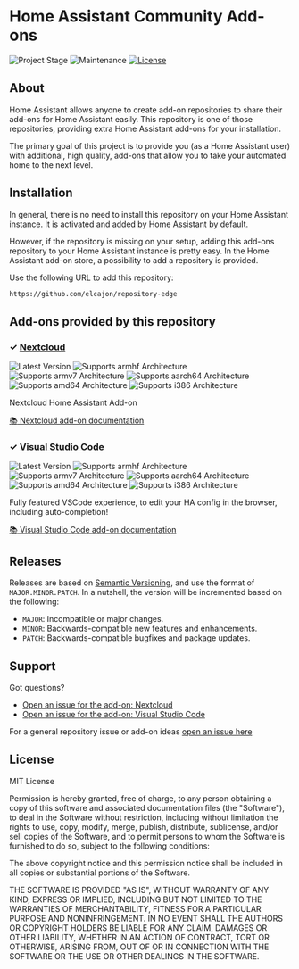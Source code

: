 # Home Assistant Community Add-ons

![Project Stage][project-stage-shield]
![Maintenance][maintenance-shield]
[![License][license-shield]](LICENSE.md)


## About

Home Assistant allows anyone to create add-on repositories to share their
add-ons for Home Assistant easily. This repository is one of those repositories,
providing extra Home Assistant add-ons for your installation.

The primary goal of this project is to provide you (as a Home Assistant user)
with additional, high quality, add-ons that allow you to take your automated
home to the next level.

## Installation

In general, there is no need to install this repository on your
Home Assistant instance. It is activated and added by Home Assistant
by default.

However, if the repository is missing on your setup, adding this add-ons
repository to your Home Assistant instance is pretty easy. In the
Home Assistant add-on store, a possibility to add a repository is provided.

Use the following URL to add this repository:

```txt
https://github.com/elcajon/repository-edge
```

## Add-ons provided by this repository

### &#10003; [Nextcloud][addon-nextcloud]

![Latest Version][nextcloud-version-shield]
![Supports armhf Architecture][nextcloud-armhf-shield]
![Supports armv7 Architecture][nextcloud-armv7-shield]
![Supports aarch64 Architecture][nextcloud-aarch64-shield]
![Supports amd64 Architecture][nextcloud-amd64-shield]
![Supports i386 Architecture][nextcloud-i386-shield]

Nextcloud Home Assistant Add-on

[:books: Nextcloud add-on documentation][addon-doc-nextcloud]

### &#10003; [Visual Studio Code][addon-vscode]

![Latest Version][vscode-version-shield]
![Supports armhf Architecture][vscode-armhf-shield]
![Supports armv7 Architecture][vscode-armv7-shield]
![Supports aarch64 Architecture][vscode-aarch64-shield]
![Supports amd64 Architecture][vscode-amd64-shield]
![Supports i386 Architecture][vscode-i386-shield]

Fully featured VSCode experience, to edit your HA config in the browser, including auto-completion!

[:books: Visual Studio Code add-on documentation][addon-doc-vscode]

## Releases

Releases are based on [Semantic Versioning][semver], and use the format
of ``MAJOR.MINOR.PATCH``. In a nutshell, the version will be incremented
based on the following:

- ``MAJOR``: Incompatible or major changes.
- ``MINOR``: Backwards-compatible new features and enhancements.
- ``PATCH``: Backwards-compatible bugfixes and package updates.

## Support

Got questions?

- [Open an issue for the add-on: Nextcloud][nextcloud-issue]
- [Open an issue for the add-on: Visual Studio Code][vscode-issue]

For a general repository issue or add-on ideas [open an issue here][issue]





## License

MIT License

Permission is hereby granted, free of charge, to any person obtaining a copy
of this software and associated documentation files (the "Software"), to deal
in the Software without restriction, including without limitation the rights
to use, copy, modify, merge, publish, distribute, sublicense, and/or sell
copies of the Software, and to permit persons to whom the Software is
furnished to do so, subject to the following conditions:

The above copyright notice and this permission notice shall be included in all
copies or substantial portions of the Software.

THE SOFTWARE IS PROVIDED "AS IS", WITHOUT WARRANTY OF ANY KIND, EXPRESS OR
IMPLIED, INCLUDING BUT NOT LIMITED TO THE WARRANTIES OF MERCHANTABILITY,
FITNESS FOR A PARTICULAR PURPOSE AND NONINFRINGEMENT. IN NO EVENT SHALL THE
AUTHORS OR COPYRIGHT HOLDERS BE LIABLE FOR ANY CLAIM, DAMAGES OR OTHER
LIABILITY, WHETHER IN AN ACTION OF CONTRACT, TORT OR OTHERWISE, ARISING FROM,
OUT OF OR IN CONNECTION WITH THE SOFTWARE OR THE USE OR OTHER DEALINGS IN THE
SOFTWARE.

[addon-nextcloud]: https://github.com/elcajon/addon-nextcloud/tree/v1.0.2
[addon-doc-nextcloud]: https://github.com/elcajon/addon-nextcloud/blob/v1.0.2/README.md
[nextcloud-issue]: https://github.com/elcajon/addon-nextcloud/issues
[nextcloud-version-shield]: https://img.shields.io/badge/version-v1.0.2-blue.svg
[nextcloud-aarch64-shield]: https://img.shields.io/badge/aarch64-yes-green.svg
[nextcloud-amd64-shield]: https://img.shields.io/badge/amd64-yes-green.svg
[nextcloud-armhf-shield]: https://img.shields.io/badge/armhf-no-red.svg
[nextcloud-armv7-shield]: https://img.shields.io/badge/armv7-no-red.svg
[nextcloud-i386-shield]: https://img.shields.io/badge/i386-no-red.svg
[addon-vscode]: https://github.com/elcajon/addon-vscode/tree/46715a1
[addon-doc-vscode]: https://github.com/elcajon/addon-vscode/blob/46715a1/README.md
[vscode-issue]: https://github.com/elcajon/addon-vscode/issues
[vscode-version-shield]: https://img.shields.io/badge/version-46715a1-blue.svg
[vscode-aarch64-shield]: https://img.shields.io/badge/aarch64-yes-green.svg
[vscode-amd64-shield]: https://img.shields.io/badge/amd64-yes-green.svg
[vscode-armhf-shield]: https://img.shields.io/badge/armhf-no-red.svg
[vscode-armv7-shield]: https://img.shields.io/badge/armv7-no-red.svg
[vscode-i386-shield]: https://img.shields.io/badge/i386-no-red.svg
[awesome-shield]: https://img.shields.io/badge/awesome%3F-yes-brightgreen.svg
[awesome]: https://awesome-ha.com
[discord-shield]: https://img.shields.io/discord/478094546522079232.svg
[forum-shield]: https://img.shields.io/badge/community-forum-brightgreen.svg
[gitlabci-shield]: https://gitlab.com/elcajon/repository-edge/badges/master/pipeline.svg
[gitlabci]: https://gitlab.com/elcajon/repository-edge/pipelines
[issue]: https://github.com/elcajon/repository-edge/issues
[license-shield]: https://img.shields.io/github/license/elcajon/repository-edge.svg
[maintenance-shield]: https://img.shields.io/maintenance/yes/2021.svg
[project-stage-shield]: https://img.shields.io/badge/project%20stage-experimental-yellow.svg
[semver]: http://semver.org/spec/v2.0.0.html
